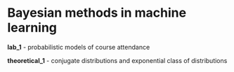 # Bayesian methods in machine learning

**lab_1** - probabilistic models of course attendance

**theoretical_1** - conjugate distributions and exponential class of distributions
